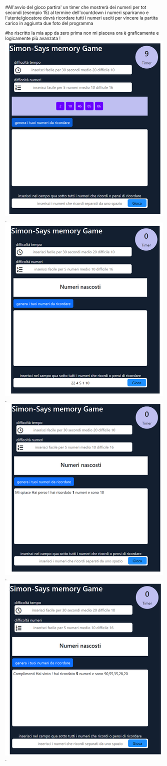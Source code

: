 #All'avvio del gioco partira' un timer che mostrerà dei numeri per tot secondi (esempio 15)
 al termine dell'countdown i numeri spariranno e l'utente/giocatore
dovrà ricordare tutti i numeri usciti per vincere la partita 
carico in aggiunta due foto del programma 

#ho riscritto la mia app da zero prima non mi piaceva ora è graficamente e logicamente più avanzata
!
![foto 1](./screen/timer.png).
![foto 2](./screen/inserimentoNumeri.png).
![foto 3](./screen/sconfitta.png).
![foto 4](./screen/vittoria.png).